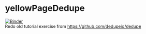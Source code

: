 # yellowPageDedupe
[![Binder](https://notebooks.gesis.org/binder/badge_logo.svg)](https://notebooks.gesis.org/binder/v2/gh/ag-datahub/yellowPageDedupe/HEAD?labpath=YPTest.ipynb)
<br>
Redo old tutorial exercise from https://github.com/dedupeio/dedupe
